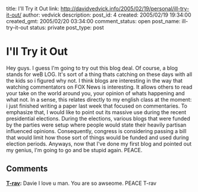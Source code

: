 title: I'll Try it Out
link: http://davidvedvick.info/2005/02/19/personal/ill-try-it-out/
author: vedvick
description: 
post_id: 4
created: 2005/02/19 19:34:00
created_gmt: 2005/02/20 03:34:00
comment_status: open
post_name: ill-try-it-out
status: private
post_type: post

# I'll Try it Out

Hey guys. I guess I'm going to try out this blog deal. Of course, a blog stands for weB LOG. It's sort of a thing thats catching on these days with all the kids so i figured why not. I think blogs are interesting in the way that watching commentators on FOX News is interesting. It allows others to read your take on the world around you, your opinion of whats happening and what not. In a sense, this relates directly to my english class at the moment: i just finished writing a paper last week that focused on commentaries. To emphasize that, I would like to point out its massive use during the recent presidential elections. During the elections, various blogs that were funded by the parties were setup where people would state their heavily partisan influenced opinions. Consequently, congress is considering passing a bill that would limit how those sort of things would be funded and used during election periods. Anyways, now that I've done my first blog and pointed out my genius, I'm going to go and be stupid again. PEACE.

## Comments

**[T-rav](#2 "2005-02-20 00:00:00"):** Davie I love u man. You are so awseome. PEACE T-rav

